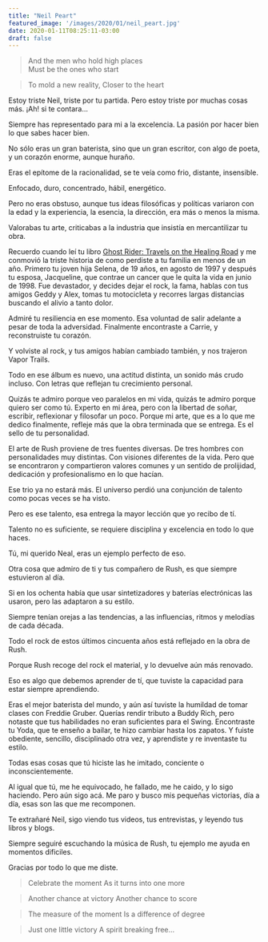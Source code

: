 ```yaml
---
title: "Neil Peart"
featured_image: '/images/2020/01/neil_peart.jpg'
date: 2020-01-11T08:25:11-03:00
draft: false
---
```

>And the men who hold high places   
Must be the ones who start

> To mold a new reality,
Closer to the heart             


Estoy triste Neil, triste por tu partida. Pero estoy triste por muchas cosas más. ¡Ah! si te contara...

Siempre has representado para mi a la excelencia. La pasión por hacer bien lo que sabes hacer bien. 

No sólo eras un gran baterista, sino que un gran escritor, con algo de poeta, y un corazón enorme, aunque huraño.

Eras el epítome de la racionalidad, se te veía como frio, distante, insensible. 

Enfocado, duro, concentrado, hábil, energético. 

Pero no eras obstuso, aunque tus ideas filosóficas y políticas variaron con la edad y la experiencia, la esencia, la dirección, era más o menos la misma.

Valorabas tu arte, criticabas a la industria que insistía en mercantilizar tu obra.


Recuerdo cuando leí tu libro [Ghost Rider: Travels on the Healing Road](https://amzn.to/308FNgf) 
y me conmovió la triste historia de como perdiste a tu familia en menos de un año.
Primero tu joven hija Selena, de 19 años, en agosto de 1997 y después tu esposa, 
Jacqueline, que contrae un cancer que le quita la vida en junio de 1998. 
Fue devastador, y decides dejar el rock, la fama, hablas con tus amigos Geddy y Alex, tomas 
tu motocicleta y recorres largas distancias buscando el alivio a tanto dolor.

Admiré tu resiliencia en ese momento. Esa voluntad de salir adelante a pesar de toda la adversidad.
Finalmente encontraste a Carrie, y reconstruiste tu corazón. 

Y volviste al rock, y tus amigos habían cambiado también, y nos trajeron Vapor Trails.

Todo en ese álbum es nuevo, una actitud distinta, un sonido más crudo incluso. Con letras que
reflejan tu crecimiento personal.

Quizás te admiro porque veo paralelos en mi vida, quizás te admiro porque quiero ser como tú. 
Experto en mi área, pero con la libertad de soñar, escribir, reflexionar y filosofar un poco.
Porque mi arte, que es a lo que me dedico finalmente, refleje más que la obra terminada que se entrega.
Es el sello de tu personalidad.

El arte de Rush proviene de tres fuentes diversas. De tres hombres con personalidades muy distintas.
Con visiones diferentes de la vida. Pero que se encontraron y compartieron valores comunes 
y un sentido de prolijidad, dedicación y profesionalismo en lo que hacían.

Ese trio ya no estará más. El universo perdió una conjunción de talento como pocas veces se ha visto.

Pero es ese talento, esa entrega la mayor lección que yo recibo de tí.

Talento no es suficiente, se requiere disciplina y excelencia en todo lo que haces. 

Tú, mi querido Neal, eras un ejemplo perfecto de eso. 

Otra cosa que admiro de ti y tus compañero de Rush, es que siempre estuvieron al día.

Si en los ochenta había que usar sintetizadores y baterías electrónicas las usaron, pero las adaptaron a su estilo.

Siempre tenían orejas a las tendencias, a las influencias, ritmos y melodías de cada década.

Todo el rock de estos últimos cincuenta años está reflejado en la obra de Rush. 

Porque Rush recoge del rock el material, y lo devuelve aún más renovado.

Eso es algo que debemos aprender de tí, que tuviste la capacidad para estar siempre aprendiendo.

Eras el mejor baterista del mundo, y aún así tuviste la humildad de tomar clases con Freddie Gruber.
Querías rendir tributo a Buddy Rich, pero notaste que tus habilidades no eran suficientes para el Swing.
Encontraste tu Yoda, que te enseño a bailar, te hizo cambiar hasta los zapatos.
Y fuiste obediente, sencillo, disciplinado otra vez, y aprendiste y re inventaste tu estilo.

Todas esas cosas que tú hiciste las he imitado, conciente o inconscientemente. 

Al igual que tú, me he equivocado, he fallado, me he caido, y lo sigo haciendo. Pero aún sigo acá.
Me paro y busco mis pequeñas victorias, día a día, esas son las que me recomponen.

Te extrañaré Neil, sigo viendo tus videos, tus entrevistas, y leyendo tus libros y blogs.

Siempre seguiré escuchando la música de Rush, tu ejemplo me ayuda en momentos dificiles.

Gracias por todo lo que me diste. 

> Celebrate the moment
As it turns into one more

> Another chance at victory
Another chance to score

> The measure of the moment
Is a difference of degree

> Just one little victory
A spirit breaking free…
